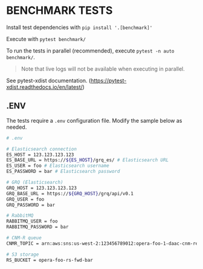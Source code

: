 # BENCHMARK TESTS

Install test dependencies with `pip install '.[benchmark]'`

Execute with `pytest benchmark/`

To run the tests in parallel (recommended), execute `pytest -n auto benchmark/`. 

>Note that live logs will not be available when executing in parallel.

See pytest-xdist documentation. (https://pytest-xdist.readthedocs.io/en/latest/)

## .ENV

The tests require a `.env` configuration file. Modify the sample below as needed.

```bash
# .env

# Elasticsearch connection
ES_HOST = 123.123.123.123
ES_BASE_URL = https://${ES_HOST}/grq_es/ # Elasticsearch URL
ES_USER = foo # Elasticsearch username
ES_PASSWORD = bar # Elasticsearch password

# GRQ (Elasticsearch)
GRQ_HOST = 123.123.123.123
GRQ_BASE_URL = https://${GRQ_HOST}/grq/api/v0.1
GRQ_USER = foo
GRQ_PASSWORD = bar

# RabbitMQ
RABBITMQ_USER = foo
RABBITMQ_PASSWORD = bar

# CNM-R queue
CNMR_TOPIC = arn:aws:sns:us-west-2:123456789012:opera-foo-1-daac-cnm-response

# S3 storage
RS_BUCKET = opera-foo-rs-fwd-bar

```